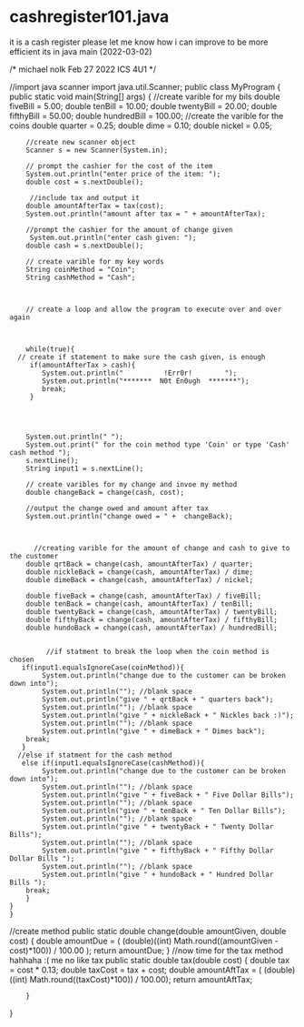 # cashregister101.java
it is a cash register please let me know how i can improve to be more efficient its in java main (2022-03-02)

/*
michael nolk 
Feb 27 2022
ICS 4U1
*/

//import java scanner 
import java.util.Scanner;
public class MyProgram
{
    public static void main(String[] args)
    {
      //create varible for my bils 
      double fiveBill = 5.00;
      double tenBill = 10.00;
      double twentyBill = 20.00;
      double fifthyBill = 50.00;
      double hundredBill = 100.00; 
      //create the varible for the coins 
      double quarter = 0.25;
      double dime = 0.10;
      double nickel = 0.05;
       
        //create new scanner object 
        Scanner s = new Scanner(System.in); 
        
        // prompt the cashier for the cost of the item  
        System.out.println("enter price of the item: ");
        double cost = s.nextDouble();
       
         //include tax and output it 
        double amountAfterTax = tax(cost);
        System.out.println("amount after tax = " + amountAfterTax);
       
        //prompt the cashier for the amount of change given
         System.out.println("enter cash given: ");
        double cash = s.nextDouble(); 
        
        // create varible for my key words   
        String coinMethod = "Coin";
        String cashMethod = "Cash";
    
        
    
        // create a loop and allow the program to execute over and over again 
       
        
        
        while(true){
      // create if statement to make sure the cash given, is enough 
         if(amountAfterTax > cash){
            System.out.println("          !Err0r!        ");
            System.out.println("*******  N0t En0ugh  *******");
            break;
         }
       
        
        
       
        System.out.println(" ");
        System.out.print(" for the coin method type 'Coin' or type 'Cash' cash method ");
        s.nextLine();
        String input1 = s.nextLine();
       
        // create varibles for my change and invoe my method 
        double changeBack = change(cash, cost);
        
        //output the change owed and amount after tax 
        System.out.println("change owed = " +  changeBack);
      

       
          //creating varible for the amount of change and cash to give to the customer 
        double qrtBack = change(cash, amountAfterTax) / quarter;
        double nickleBack = change(cash, amountAfterTax) / dime;
        double dimeBack = change(cash, amountAfterTax) / nickel;
            
        double fiveBack = change(cash, amountAfterTax) / fiveBill;
        double tenBack = change(cash, amountAfterTax) / tenBill;
        double twentyBack = change(cash, amountAfterTax) / twentyBill;
        double fifthyBack = change(cash, amountAfterTax) / fifthyBill;
        double hundoBack = change(cash, amountAfterTax) / hundredBill;
       
        
             //if statment to break the loop when the coin method is chosen  
       if(input1.equalsIgnoreCase(coinMethod)){
            System.out.println("change due to the customer can be broken down into");
            System.out.println(""); //blank space
            System.out.println("give " + qrtBack + " quarters back"); 
            System.out.println(""); //blank space
            System.out.println("give " + nickleBack + " Nickles back :)");
            System.out.println(""); //blank space
            System.out.println("give " + dimeBack + " Dimes back");
        break;
       }
      //else if statment for the cash method 
       else if(input1.equalsIgnoreCase(cashMethod)){
            System.out.println("change due to the customer can be broken down into");
            System.out.println(""); //blank space
            System.out.println("give " + fiveBack + " Five Dollar Bills"); 
            System.out.println(""); //blank space
            System.out.println("give " + tenBack + " Ten Dollar Bills");
            System.out.println(""); //blank space
            System.out.println("give " + twentyBack + " Twenty Dollar Bills");
            System.out.println(""); //blank space
            System.out.println("give " + fifthyBack + " Fifthy Dollar  Dollar Bills ");
            System.out.println(""); //blank space
            System.out.println("give " + hundoBack + " Hundred Dollar Bills ");
        break;
        }
    }
    }
//create method 
     public static double change(double amountGiven, double cost)
    {
        double amountDue = ( (double)((int) Math.round((amountGiven - cost)*100)) / 100.00 ); 
        return amountDue; 
    }
     //now time for the tax method  hahhaha :( me no like tax
        public static double tax(double cost) {
            double tax = cost * 0.13;
            double taxCost = tax + cost;
            double amountAftTax = ( (double)((int) Math.round((taxCost)*100)) / 100.00);
            return amountAftTax;
            
        }
        
}
